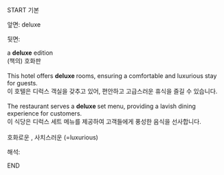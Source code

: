 START
기본

앞면:
deluxe


뒷면:
<div>a <b>deluxe</b> edition </div><div>(책의) 호화판</div><div><br></div><div>This hotel offers <b>deluxe </b>rooms, ensuring a comfortable and luxurious stay for guests.<br></div><div>이 호텔은 디럭스 객실을 갖추고 있어, 편안하고 고급스러운 휴식을 즐길 수 있습니다.<br></div><div><br></div><div>The restaurant serves a <b>deluxe </b>set menu, providing a lavish dining experience for customers.<br></div><div>이 식당은 디럭스 세트 메뉴를 제공하여 고객들에게 풍성한 음식을 선사합니다.<br></div><div><br></div><div>호화로운 , 사치스러운 (=luxurious)</div>


해석:

END